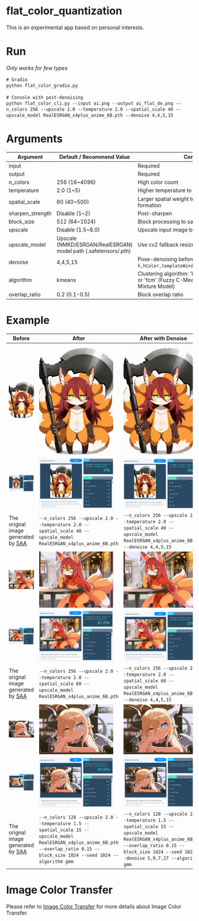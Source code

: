 # flat_color_quantization
This is an experimental app based on personal interests.      

# Run 
*Only works for few types*  
    
```
# Gradio
python flat_color_gradio.py

# Console with post-denoising
python flat_color_cli.py --input ai.png --output ai_flat_de.png --n_colors 256 --upscale 2.0 --temperature 2.0 --spatial_scale 40 --upscale_model RealESRGAN_x4plus_anime_6B.pth --denoise 4,4,5,15
```

# Arguments
| Argument | Default / Recommend Value | Comment |
| --- | --- | --- |
| input | | Required |
| output | | Required |
| n_colors | 256 (16~4096) | High color count |
| temperature | 2.0 (1~5) | Higher temperature to enhance soft assignment |
| spatial_scale | 60 (40~500) | Larger spatial weight to promote large region formation |
| sharpen_strength| Disable (1~2) | Post-sharpen |
| block_size| 512 (64~1024) | Block processing to save VRAM |
| upscale | Disable (1.5~8.0) | Upscale input image before GPU soft |
| upscale_model | Upscale (NMKD/ESRGAN/RealESRGAN) model path (.safetensors/.pth) | Use cv2 fallback resize if not present |
| denoise | 4,4,5,15 | Pose-denoising before Post-sharpen `h,hColor,templateWindowSize,searchWindowSize` |
| algorithm | kmeans | Clustering algorithm: 'kmeans' (Soft K-Means) or 'fcm' (Fuzzy C-Means) or 'gmm' (Gaussian Mixture Model) |
| overlap_ratio | 0.2 (0.1-0.5) | Block overlap ratio |


# Example 
<table align="center">
  <thead>
    <tr>
      <th>Before</th>
      <th>After</th>
      <th>After with Denoise</th>
    </tr>
  </thead>
  <tbody>
    <tr>
      <td width="33%"><img src="https://github.com/mirabarukaso/flat_color_quantization/blob/main/imgs/ai_before.png" width="200"></td>
      <td width="33%"><img src="https://github.com/mirabarukaso/flat_color_quantization/blob/main/imgs/ai_after.png" width="200"></td>
      <td width="33%"><img src="https://github.com/mirabarukaso/flat_color_quantization/blob/main/imgs/ai_after_de.png" width="200"></td>
    </tr>
    <tr>
      <td width="33%"><img src="https://github.com/mirabarukaso/flat_color_quantization/blob/main/imgs/example_before.png" width="200"></td>
      <td width="33%"><img src="https://github.com/mirabarukaso/flat_color_quantization/blob/main/imgs/example_after.png" width="200"></td>
      <td width="33%"><img src="https://github.com/mirabarukaso/flat_color_quantization/blob/main/imgs/example_after_de.png" width="200"></td>
    </tr>
    <tr>
      <td width="33%" style="text-align:left;">The orignal image generated by <a href="https://github.com/mirabarukaso/character_select_stand_alone_app">SAA</a> </td>
      <td width="33%" style="text-align:left;"><code>--n_colors 256 --upscale 2.0 --temperature 2.0 --spatial_scale 40 --upscale_model RealESRGAN_x4plus_anime_6B.pth</code></td>
      <td width="33%" style="text-align:left;"><code>--n_colors 256 --upscale 2.0 --temperature 2.0 --spatial_scale 40 --upscale_model RealESRGAN_x4plus_anime_6B.pth --denoise 4,4,5,15</code></td>
    </tr>
    <tr>
      <td width="33%"><img src="https://github.com/mirabarukaso/flat_color_quantization/blob/main/imgs/ai2_before.png" width="200"></td>
      <td width="33%"><img src="https://github.com/mirabarukaso/flat_color_quantization/blob/main/imgs/ai2_after.png" width="200"></td>
      <td width="33%"><img src="https://github.com/mirabarukaso/flat_color_quantization/blob/main/imgs/ai2_after_de.png" width="200"></td>
    </tr>
    <tr>
      <td width="33%"><img src="https://github.com/mirabarukaso/flat_color_quantization/blob/main/imgs/example2_before.png" width="200"></td>
      <td width="33%"><img src="https://github.com/mirabarukaso/flat_color_quantization/blob/main/imgs/example2_after.png" width="200"></td>
      <td width="33%"><img src="https://github.com/mirabarukaso/flat_color_quantization/blob/main/imgs/example2_after_de.png" width="200"></td>
    </tr>
    <tr>
      <td width="33%" style="text-align:left;">The orignal image generated by <a href="https://github.com/mirabarukaso/character_select_stand_alone_app">SAA</a></td>
      <td width="33%" style="text-align:left;"><code>--n_colors 256 --upscale 2.0 --temperature 2.0 --spatial_scale 60 --upscale_model RealESRGAN_x4plus_anime_6B.pth</code></td>
      <td width="33%" style="text-align:left;"><code>--n_colors 256 --upscale 2.0 --temperature 2.0 --spatial_scale 60 --upscale_model RealESRGAN_x4plus_anime_6B.pth --denoise 4,4,5,15</code></td>
    </tr>
    <tr>
      <td width="33%"><img src="https://github.com/mirabarukaso/flat_color_quantization/blob/main/imgs/ai3_before.png" width="200"></td>
      <td width="33%"><img src="https://github.com/mirabarukaso/flat_color_quantization/blob/main/imgs/ai3_after.png" width="200"></td>
      <td width="33%"><img src="https://github.com/mirabarukaso/flat_color_quantization/blob/main/imgs/ai3_after_de.png" width="200"></td>
    </tr>
    <tr>
      <td width="33%"><img src="https://github.com/mirabarukaso/flat_color_quantization/blob/main/imgs/example3_before.png" width="200"></td>
      <td width="33%"><img src="https://github.com/mirabarukaso/flat_color_quantization/blob/main/imgs/example3_after.png" width="200"></td>
      <td width="33%"><img src="https://github.com/mirabarukaso/flat_color_quantization/blob/main/imgs/example3_after_de.png" width="200"></td>
    </tr>
    <tr>
      <td width="33%" style="text-align:left;">The orignal image generated by <a href="https://github.com/mirabarukaso/character_select_stand_alone_app">SAA</a></td>
      <td width="33%" style="text-align:left;"><code>--n_colors 128 --upscale 2.0 --temperature 1.5 --spatial_scale 15 --upscale_model RealESRGAN_x4plus_anime_6B.pth --overlap_ratio 0.15 --block_size 1024 --seed 1024 --algorithm gmm</code></td>
      <td width="33%" style="text-align:left;"><code>--n_colors 128 --upscale 2.0 --temperature 1.5 --spatial_scale 15 --upscale_model RealESRGAN_x4plus_anime_6B.pth --overlap_ratio 0.15 --block_size 1024 --seed 1024  --denoise 5,9,7,27 --algorithm gmm</code></td>
    </tr>
  </tbody>
</table>

# Image Color Transfer
Please refer to [Image Color Transfer](https://github.com/mirabarukaso/ComfyUI_Mira#image-color-transfer) for more details about Image Color Transfer.      
